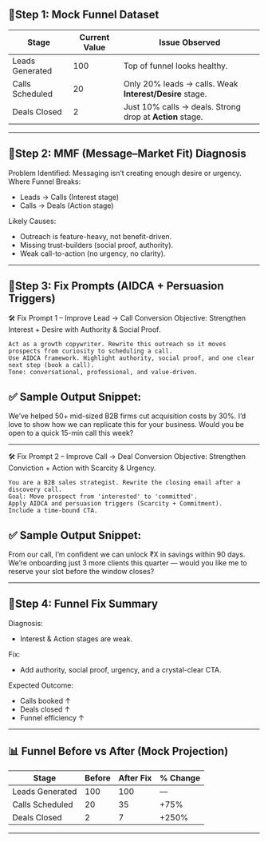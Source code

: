 ## 🔹Step 1: Mock Funnel Dataset

| Stage           | Current Value | Issue Observed                                           |
| --------------- | ------------- | -------------------------------------------------------- |
| Leads Generated | 100           | Top of funnel looks healthy.                             |
| Calls Scheduled | 20            | Only 20% leads → calls. Weak **Interest/Desire** stage.  |
| Deals Closed    | 2             | Just 10% calls → deals. Strong drop at **Action** stage. |

---
## 🔹Step 2: MMF (Message–Market Fit) Diagnosis
Problem Identified: Messaging isn’t creating enough desire or urgency.
Where Funnel Breaks:
*   Leads → Calls (Interest stage)
*   Calls → Deals (Action stage)

Likely Causes:
*   Outreach is feature-heavy, not benefit-driven.
*   Missing trust-builders (social proof, authority).
*   Weak call-to-action (no urgency, no clarity).

---
## 🔹Step 3: Fix Prompts (AIDCA + Persuasion Triggers)
🛠️ Fix Prompt 1 – Improve Lead → Call Conversion
Objective: Strengthen Interest + Desire with Authority & Social Proof.
```
Act as a growth copywriter. Rewrite this outreach so it moves prospects from curiosity to scheduling a call. 
Use AIDCA framework. Highlight authority, social proof, and one clear next step (book a call).
Tone: conversational, professional, and value-driven.
```
## ✅ Sample Output Snippet:
We’ve helped 50+ mid-sized B2B firms cut acquisition costs by 30%. I’d love to show how we can replicate this for your business. Would you be open to a quick 15-min call this week?

---
🛠️ Fix Prompt 2 – Improve Call → Deal Conversion
Objective: Strengthen Conviction + Action with Scarcity & Urgency.
```
You are a B2B sales strategist. Rewrite the closing email after a discovery call. 
Goal: Move prospect from 'interested' to 'committed'. 
Apply AIDCA and persuasion triggers (Scarcity + Commitment). 
Include a time-bound CTA.
```
## ✅ Sample Output Snippet:
From our call, I’m confident we can unlock ₹X in savings within 90 days. We’re onboarding just 3 more clients this quarter — would you like me to reserve your slot before the window closes?

---
## 🔹Step 4: Funnel Fix Summary

Diagnosis:
*   Interest & Action stages are weak.

Fix:
*   Add authority, social proof, urgency, and a crystal-clear CTA.

Expected Outcome:
*   Calls booked ↑
*   Deals closed ↑
*   Funnel efficiency ↑

---
## 📊 Funnel Before vs After (Mock Projection)

| Stage           | Before | After Fix | % Change |
| --------------- | ------ | --------- | -------- |
| Leads Generated | 100    | 100       | —        |
| Calls Scheduled | 20     | 35        | +75%     |
| Deals Closed    | 2      | 7         | +250%    |

---
